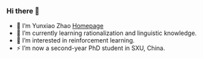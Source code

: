 ### Hi there 👋

<!--
[![tree's GitHub stats](https://github-readme-stats.vercel.app/api?username=yunxiaomr& hide=contribs,prs&show_icons=true&theme=radical)](https://github.com/anuraghazra/github-readme-stats)
[![Yunxiao's github activity graph](https://activity-graph.herokuapp.com/graph?username=ashutosh00710&theme=dracula)](https://github.com/ashutosh00710/github-readme-activity-graph)

-->
- 🔭 I’m Yunxiao Zhao [Homepage](https://yunxiaomr.github.io/)
- 🌱 I’m currently learning rationalization and linguistic knowledge.
- 🤔 I’m interested in reinforcement learning. 
- ⚡ I’m now a second-year PhD student in SXU, China. 


<!--
**yunxiaomr/yunxiaomr** is a ✨ _special_ ✨ repository because its `README.md` (this file) appears on your GitHub profile.

Here are some ideas to get you started:

- 🔭 I’m currently working on ...
- 🌱 I’m currently learning ...
- 👯 I’m looking to collaborate on ...
- 🤔 I’m looking for help with ...
- 💬 Ask me about ...
- 📫 How to reach me: ...
- 😄 Pronouns: ...
- ⚡ Fun fact: ...
-->

